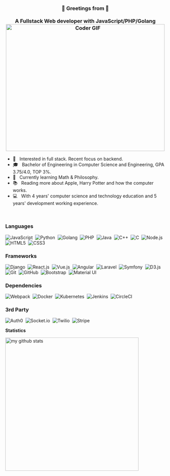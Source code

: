 <h3 align="center">
  <br>👋 Greetings from 👋<br>
  <br> A Fullstack Web developer with JavaScript/PHP/Golang
  <br>
    <img src="https://media.giphy.com/media/SWoSkN6DxTszqIKEqv/giphy.gif" alt="Coder GIF" width="500" height="400">
</h3>

* 💼 &nbsp;  Interested in full stack. Recent focus on backend.
* 🎓 &nbsp;  Bachelor of Engineering in Computer Science and Engineering, GPA 3.75/4.0, TOP 3%.
* 🌱 &nbsp;  Currently learning Math & Philosophy.
* 📚 &nbsp;  Reading more about Apple, Harry Potter and how the computer works.
* 💻 &nbsp;  With 4 years' computer science and technology education and 5 years' development working experience.

<!--
<a href="https://discord.gg/AmnQrRtZ">
  <img align="left" alt="Tony's Discord" width="22px" src="https://cdn.jsdelivr.net/npm/simple-icons@v3/icons/discord.svg" />
</a>
<a href="https://twitter.com/tzhou_vue">
  <img align="left" alt="Tony | Twitter" width="22px" src="https://cdn.jsdelivr.net/npm/simple-icons@v3/icons/twitter.svg" />
</a>
<a href="https://www.linkedin.com/in/tonyzhouv">
  <img align="left" alt="Tony's LinkdeIN" width="22px" src="https://cdn.jsdelivr.net/npm/simple-icons@v3/icons/linkedin.svg" />
</a>
<a href="https://t.me/tzhouvue">
  <img align="left" alt="Tony's Telegram" width="22px" src="https://cdn.jsdelivr.net/npm/simple-icons@v3/icons/telegram.svg" />
</a>
-->
<br>

### Languages

![JavaScript](https://img.shields.io/badge/-JavaScript-333333?style=flat&logo=javascript&logoColor=FFFF09)&nbsp;
![Python](https://img.shields.io/badge/-Python-333333?style=flat&logo=python)&nbsp;
![Golang](https://img.shields.io/badge/-Golang-333333?style=flat&logo=Go&logoColor=FFA518)&nbsp;
![PHP](https://img.shields.io/badge/-PHP-333333?style=flat&logo=php)&nbsp;
![Java](https://img.shields.io/badge/-Java-333333?style=flat&logo=Java&logoColor=FFA518)&nbsp;
![C++](https://img.shields.io/badge/-C++-333333?style=flat&logo=C%2B%2B&logoColor=00599C)&nbsp;
![C](https://img.shields.io/badge/-C-333333?style=flat&logo=C&logoColor=A8B9CC)&nbsp;
![Node.js](https://img.shields.io/badge/-Node.js-333333?style=flat&logo=node.js)&nbsp;
![HTML5](https://img.shields.io/badge/-HTML5-333333?style=flat&logo=html5)&nbsp;
![CSS3](https://img.shields.io/badge/-CSS3-333333?style=flat&logo=css3)&nbsp;

### Frameworks

![Django](https://img.shields.io/badge/-Django-333333?style=flat&logo=Django&logoColor=FFA518)&nbsp;
![React.js](https://img.shields.io/badge/-React.js-333333?style=flat&logo=python)&nbsp;
![Vue.js](https://img.shields.io/badge/-Vue.js-333333?style=flat&logo=vue.js)&nbsp;
![Angular](https://img.shields.io/badge/-Angular-333333?style=flat&logo=angular)&nbsp;
![Laravel](https://img.shields.io/badge/-Laravel-333333?style=flat&logo=laravel)&nbsp;
![Symfony](https://img.shields.io/badge/-Symfony-333333?style=flat&logo=symfony)&nbsp;
![D3.js](https://img.shields.io/badge/-D3.js-333333?style=flat&logo=d3.js)&nbsp;
![Git](https://img.shields.io/badge/-Git-333333?style=flat&logo=git)&nbsp;
![GitHub](https://img.shields.io/badge/-GitHub-333333?style=flat&logo=github)&nbsp;
![Bootstrap](https://img.shields.io/badge/-Bootstrap-333333?style=flat&logo=bootstrap&logoColor=FFA518)&nbsp;
![Material UI](https://img.shields.io/badge/-MaterialUI-333333?style=flat&logo=material%20ui&logoColor=FFA518)&nbsp;

### Dependencies

![Webpack](https://img.shields.io/badge/-Webpack-333333?style=flat&logo=webpack&logoColor=FFA518)&nbsp;
![Docker](https://img.shields.io/badge/-Docker-333333?style=flat&logo=docker&logoColor=FFA518)&nbsp;
![Kubernetes](https://img.shields.io/badge/-Kubernetes-333333?style=flat&logo=Kubernetes&logoColor=FFA518)&nbsp;
![Jenkins](https://img.shields.io/badge/-Jenkins-333333?style=flat&logo=jenkins&logoColor=FFA518)&nbsp;
![CircleCI](https://img.shields.io/badge/-CircleCI-333333?style=flat&logo=circleci&logoColor=FFA518)&nbsp;

### 3rd Party

![Auth0](https://img.shields.io/badge/-Auth0-333333?style=flat&logo=auth0&logoColor=FFA518)&nbsp;
![Socket.io](https://img.shields.io/badge/-Socket.io-333333?style=flat&logo=socket.io&logoColor=FFA518)&nbsp;
![Twilio](https://img.shields.io/badge/-Twilio-333333?style=flat&logo=twilio&logoColor=FFA518)&nbsp;
![Stripe](https://img.shields.io/badge/-Stripe-333333?style=flat&logo=stripe&logoColor=FFA518)&nbsp;

<strong>Statistics</strong>
<br>

<!-- My GitHub stats with buefy theme ❤️ -->
<p align="left">
<!--<img src="https://github-readme-stats.vercel.app/api?username=eternalseal&show_icons=true&theme=radical" alt="my github stats" width="420"/>&nbsp;-->
<img src="https://github-readme-stats.vercel.app/api/top-langs/?username=anuragdhingra" alt="my github stats" width="420"/>&nbsp;
</p>
